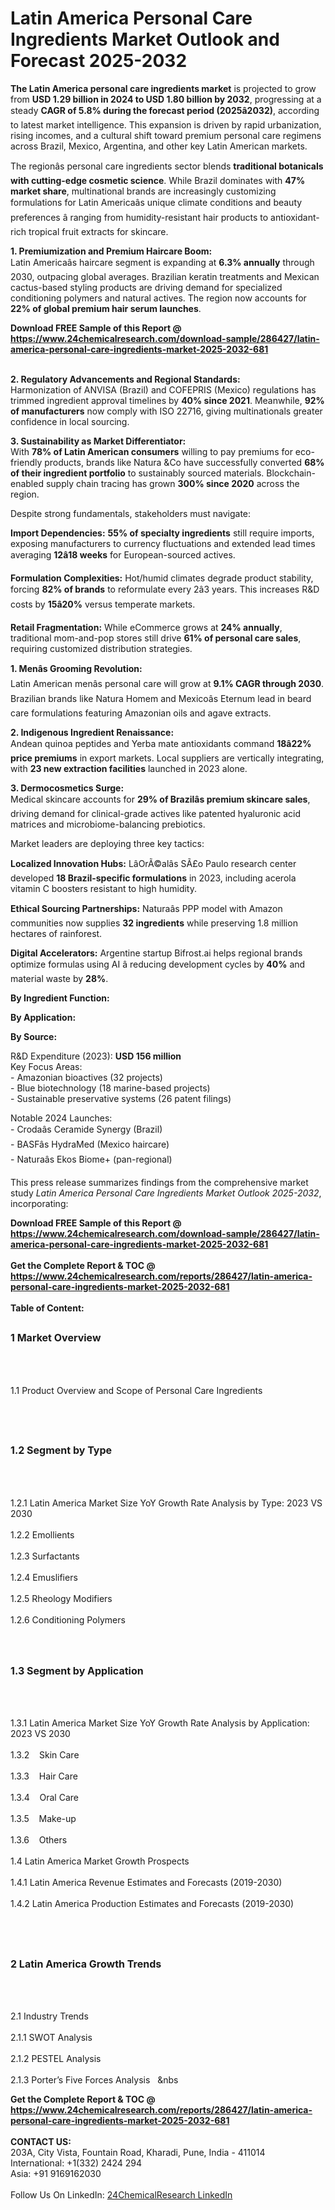 <h1>Latin America Personal Care Ingredients Market Outlook and Forecast 2025-2032</h1><p><strong>The Latin America personal care ingredients market</strong> is projected to grow from <strong>USD 1.29 billion in 2024 to USD 1.80 billion by 2032</strong>, progressing at a steady <strong>CAGR of 5.8% during the forecast period (2025â2032)</strong>, according to latest market intelligence. This expansion is driven by rapid urbanization, rising incomes, and a cultural shift toward premium personal care regimens across Brazil, Mexico, Argentina, and other key Latin American markets.</p><p>The regionâs personal care ingredients sector blends <strong>traditional botanicals with cutting-edge cosmetic science</strong>. While Brazil dominates with <strong>47% market share</strong>, multinational brands are increasingly customizing formulations for Latin Americaâs unique climate conditions and beauty preferences â ranging from humidity-resistant hair products to antioxidant-rich tropical fruit extracts for skincare.</p><p><strong>1. Premiumization and Premium Haircare Boom:</strong><br>
Latin Americaâs haircare segment is expanding at <strong>6.3% annually</strong> through 2030, outpacing global averages. Brazilian keratin treatments and Mexican cactus-based styling products are driving demand for specialized conditioning polymers and natural actives. The region now accounts for <strong>22% of global premium hair serum launches</strong>.</p><div><b>Download FREE Sample of this Report @ 
            <a href="https://www.24chemicalresearch.com/download-sample/286427/latin-america-personal-care-ingredients-market-2025-2032-681">
            https://www.24chemicalresearch.com/download-sample/286427/latin-america-personal-care-ingredients-market-2025-2032-681</a></b></div><br><p><strong>2. Regulatory Advancements and Regional Standards:</strong><br>
Harmonization of ANVISA (Brazil) and COFEPRIS (Mexico) regulations has trimmed ingredient approval timelines by <strong>40% since 2021</strong>. Meanwhile, <strong>92% of manufacturers</strong> now comply with ISO 22716, giving multinationals greater confidence in local sourcing.</p><p><strong>3. Sustainability as Market Differentiator:</strong><br>
With <strong>78% of Latin American consumers</strong> willing to pay premiums for eco-friendly products, brands like Natura &amp;Co have successfully converted <strong>68% of their ingredient portfolio</strong> to sustainably sourced materials. Blockchain-enabled supply chain tracing has grown <strong>300% since 2020</strong> across the region.</p><p>Despite strong fundamentals, stakeholders must navigate:</p><p><strong>Import Dependencies:</strong> <strong>55% of specialty ingredients</strong> still require imports, exposing manufacturers to currency fluctuations and extended lead times averaging <strong>12â18 weeks</strong> for European-sourced actives.</p><p><strong>Formulation Complexities:</strong> Hot/humid climates degrade product stability, forcing <strong>82% of brands</strong> to reformulate every 2â3 years. This increases R&amp;D costs by <strong>15â20%</strong> versus temperate markets.</p><p><strong>Retail Fragmentation:</strong> While eCommerce grows at <strong>24% annually</strong>, traditional mom-and-pop stores still drive <strong>61% of personal care sales</strong>, requiring customized distribution strategies.</p><p><strong>1. Menâs Grooming Revolution:</strong><br>
Latin American menâs personal care will grow at <strong>9.1% CAGR through 2030</strong>. Brazilian brands like Natura Homem and Mexicoâs Eternum lead in beard care formulations featuring Amazonian oils and agave extracts.</p><p><strong>2. Indigenous Ingredient Renaissance:</strong><br>
Andean quinoa peptides and Yerba mate antioxidants command <strong>18â22% price premiums</strong> in export markets. Local suppliers are vertically integrating, with <strong>23 new extraction facilities</strong> launched in 2023 alone.</p><p><strong>3. Dermocosmetics Surge:</strong><br>
Medical skincare accounts for <strong>29% of Brazilâs premium skincare sales</strong>, driving demand for clinical-grade actives like patented hyaluronic acid matrices and microbiome-balancing prebiotics.</p><p>Market leaders are deploying three key tactics:</p><p><strong>Localized Innovation Hubs:</strong> LâOrÃ©alâs SÃ£o Paulo research center developed <strong>18 Brazil-specific formulations</strong> in 2023, including acerola vitamin C boosters resistant to high humidity.</p><p><strong>Ethical Sourcing Partnerships:</strong> Naturaâs PPP model with Amazon communities now supplies <strong>32 ingredients</strong> while preserving 1.8 million hectares of rainforest.</p><p><strong>Digital Accelerators:</strong> Argentine startup Bifrost.ai helps regional brands optimize formulas using AI â reducing development cycles by <strong>40%</strong> and material waste by <strong>28%</strong>.</p><p><strong>By Ingredient Function:</strong></p><p><strong>By Application:</strong></p><p><strong>By Source:</strong></p><p>R&amp;D Expenditure (2023): <strong>USD 156 million</strong><br>
Key Focus Areas:<br>
- Amazonian bioactives (32 projects)<br>
- Blue biotechnology (18 marine-based projects)<br>
- Sustainable preservative systems (26 patent filings)</p><p>Notable 2024 Launches:<br>
- Crodaâs Ceramide Synergy (Brazil)<br>
- BASFâs HydraMed (Mexico haircare)<br>
- Naturaâs Ekos Biome+ (pan-regional)</p><p>This press release summarizes findings from the comprehensive market study <em>Latin America Personal Care Ingredients Market Outlook 2025-2032</em>, incorporating:</p><div><b>Download FREE Sample of this Report @ 
            <a href="https://www.24chemicalresearch.com/download-sample/286427/latin-america-personal-care-ingredients-market-2025-2032-681">
            https://www.24chemicalresearch.com/download-sample/286427/latin-america-personal-care-ingredients-market-2025-2032-681</a></b></div><br><div><b>Get the Complete Report & TOC @ 
            <a href="https://www.24chemicalresearch.com/reports/286427/latin-america-personal-care-ingredients-market-2025-2032-681">
            https://www.24chemicalresearch.com/reports/286427/latin-america-personal-care-ingredients-market-2025-2032-681</a></b></div><br>
            <b>Table of Content:</b><p><h2><span style="font-size:16px"><strong>1 Market Overview&nbsp;&nbsp; &nbsp;</strong></span></h2><br />
<br />
<p>1.1 Product Overview and Scope of Personal Care Ingredients&nbsp;</p><br />
<br />
<h2><strong><span style="font-size:16px">1.2 Segment by Type&nbsp;&nbsp; &nbsp;</span></strong></h2><br />
<br />
<p>1.2.1 Latin America Market Size YoY Growth Rate Analysis by Type: 2023 VS 2030&nbsp;&nbsp; &nbsp;<br /><br />
1.2.2 Emollients&nbsp;&nbsp; &nbsp;<br /><br />
1.2.3 Surfactants<br /><br />
1.2.4 Emuslifiers<br /><br />
1.2.5 Rheology Modifiers<br /><br />
1.2.6 Conditioning Polymers<br /><br />
<br />
<h2><span style="font-size:16px"><strong>1.3 Segment by Application&nbsp;&nbsp;</strong></span></h2><br />
<br />
<p>1.3.1 Latin America Market Size YoY Growth Rate Analysis by Application: 2023 VS 2030&nbsp;&nbsp; &nbsp;<br /><br />
1.3.2&nbsp;&nbsp; &nbsp;Skin Care<br /><br />
1.3.3&nbsp;&nbsp; &nbsp;Hair Care<br /><br />
1.3.4&nbsp;&nbsp; &nbsp;Oral Care<br /><br />
1.3.5&nbsp;&nbsp; &nbsp;Make-up<br /><br />
1.3.6&nbsp;&nbsp; &nbsp;Others<br /><br />
1.4 Latin America Market Growth Prospects&nbsp;&nbsp; &nbsp;<br /><br />
1.4.1 Latin America Revenue Estimates and Forecasts (2019-2030)&nbsp;&nbsp; &nbsp;<br /><br />
1.4.2 Latin America Production Estimates and Forecasts (2019-2030)&nbsp;&nbsp;</p><br />
<br />
<h2><span style="font-size:16px"><strong>2 Latin America Growth Trends&nbsp;&nbsp; &nbsp;</strong></span></h2><br />
<br />
<p>2.1 Industry Trends&nbsp;&nbsp; &nbsp;<br /><br />
2.1.1 SWOT Analysis&nbsp;&nbsp; &nbsp;<br /><br />
2.1.2 PESTEL Analysis&nbsp;&nbsp; &nbsp;<br /><br />
2.1.3 Porter&rsquo;s Five Forces Analysis&nbsp;&nbsp; &nbs</p><div><b>Get the Complete Report & TOC @ 
            <a href="https://www.24chemicalresearch.com/reports/286427/latin-america-personal-care-ingredients-market-2025-2032-681">
            https://www.24chemicalresearch.com/reports/286427/latin-america-personal-care-ingredients-market-2025-2032-681</a></b></div><br><b>CONTACT US:</b><br>
            203A, City Vista, Fountain Road, Kharadi, Pune, India - 411014<br>
            International: +1(332) 2424 294<br>
            Asia: +91 9169162030 <br><br>
            Follow Us On LinkedIn: <a href="https://www.linkedin.com/company/24chemicalresearch/">24ChemicalResearch LinkedIn</a>